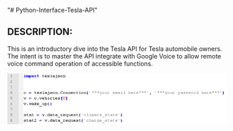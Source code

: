 "# Python-Interface-Tesla-API" 

## DESCRIPTION:

This is an introductory dive into the Tesla API for Tesla automobile owners. The intent is to master the API integrate with Google Voice to allow remote voice command operation of accessible functions.

![alt text](./doc/Tesla_API.png)
